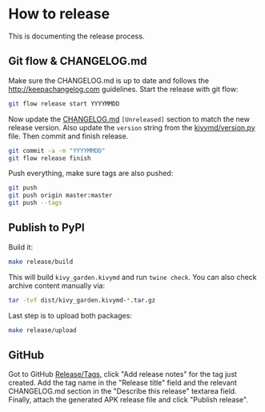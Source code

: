 # How to release

This is documenting the release process.


## Git flow & CHANGELOG.md

Make sure the CHANGELOG.md is up to date and follows the http://keepachangelog.com guidelines.
Start the release with git flow:
```sh
git flow release start YYYYMMDD
```
Now update the [CHANGELOG.md](https://github.com/AndreMiras/KivyMD/blob/develop/CHANGELOG.md)
`[Unreleased]` section to match the new release version.
Also update the `version` string from the
[kivymd/version.py](https://github.com/AndreMiras/KivyMD/blob/develop/kivymd/version.py)
file.
Then commit and finish release.
```sh
git commit -a -m "YYYYMMDD"
git flow release finish
```
Push everything, make sure tags are also pushed:
```sh
git push
git push origin master:master
git push --tags
```

## Publish to PyPI

Build it:
```sh
make release/build
```
This will build `kivy_garden.kivymd` and run `twine check`.
You can also check archive content manually via:
```sh
tar -tvf dist/kivy_garden.kivymd-*.tar.gz
```
Last step is to upload both packages:
```sh
make release/upload
```

## GitHub

Got to GitHub [Release/Tags](https://github.com/AndreMiras/KivyMD/tags), click "Add release notes" for the tag just created.
Add the tag name in the "Release title" field and the relevant CHANGELOG.md section in the "Describe this release" textarea field.
Finally, attach the generated APK release file and click "Publish release".
